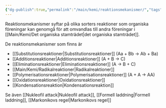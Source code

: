 ```yaml
---
{"dg-publish":true,"permalink":"/main/kemi/reaktionsmekanismer/","tags":["kemi","organisk-kemi"]}
---
```


Reaktionsmekanismer syftar på olika sorters reaktioner som organiska föreningar kan genomgå för att omvandlas till andra föreningar i [[Main/Kemi/Det organiska stamträdet\|det organiska stamträdet]].

De reaktionsmekanismer som finns är

- [[Substitutionsreaktioner\|Substitutionsreaktioner]] (Aa + Bb → Ab + Ba)
- [[Additionsreaktioner\|Additionsreaktioner]] (A + B → C)
- [[Eliminationsreaktioner\|Eliminationsreaktioner]] (A → B + C)
- [[Main/Kemi/Radikalreaktioner\|Radikalreaktioner]]
- [[Polymerisationsreaktioner\|Polymerisationsreaktioner]] (A + A → AA)
- [[Oxidationsreaktioner\|Oxidationsreaktioner]]
- [[Kondensationsreaktion\|Kondensationsreaktion]]

Se även [[Nukleofil attack\|Nukleofil attack]], [[Formell laddning\|Formell laddning]], [[Markonikovs regel\|Markonikovs regel]]
